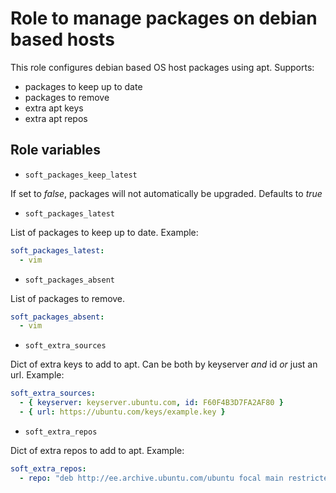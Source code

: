 # Role to manage packages on debian based hosts

This role configures debian based OS host packages using apt. Supports:

* packages to keep up to date
* packages to remove
* extra apt keys
* extra apt repos

## Role variables

* `soft_packages_keep_latest`

If set to *false*, packages will not automatically be upgraded.
Defaults to *true*

* `soft_packages_latest`

List of packages to keep up to date. Example:

```yaml
soft_packages_latest:
  - vim
```

* `soft_packages_absent`

List of packages to remove. 

```yaml
soft_packages_absent:
  - vim
```

* `soft_extra_sources`

Dict of extra keys to add to apt. Can be both by keyserver *and* id *or* just an url. Example:

```yaml
soft_extra_sources:
  - { keyserver: keyserver.ubuntu.com, id: F60F4B3D7FA2AF80 }
  - { url: https://ubuntu.com/keys/example.key }
```

* `soft_extra_repos`

Dict of extra repos to add to apt. Example:

```yaml
soft_extra_repos:
  - repo: "deb http://ee.archive.ubuntu.com/ubuntu focal main restricted"
```
